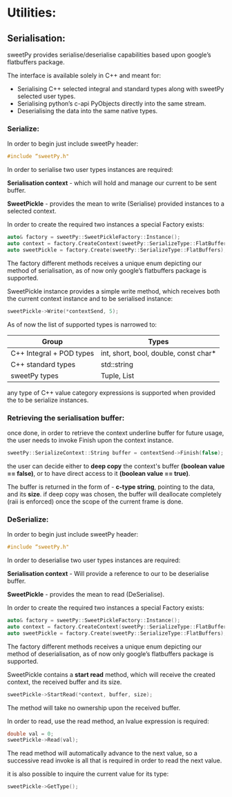 # Utilities:

## Serialisation:
sweetPy provides serialise/deserialise capabilities based upon google’s flatbuffers package.

The interface is available solely in C++ and meant for:

* Serialising C++ selected integral and standard types along with sweetPy selected user types.
* Serialising python’s c-api PyObjects directly into the same stream.
* Deserialising the data into the same native types.

### Serialize:
In order to begin just include sweetPy header:
```c++
#include “sweetPy.h"
```
In order to serialise two user types instances are required:

**Serialisation context** - which will hold and manage our current to be sent buffer.

**SweetPickle** - provides the mean to write (Serialise) provided instances to a selected context.

In order to create the required two instances a special Factory exists:
```c++
auto& factory = sweetPy::SweetPickleFactory::Instance();
auto context = factory.CreateContext(sweetPy::SerializeType::FlatBuffers);
auto sweetPickle = factory.Create(sweetPy::SerializeType::FlatBuffers);
```
The factory different methods receives a unique enum depicting our method of serialisation, as of now only google’s flatbuffers package is supported.

SweetPickle instance provides a simple write method, which receives both the current context instance and to be serialised instance:
```c++
sweetPickle->Write(*contextSend, 5);
```

As of now the list of supported types is narrowed to:

| Group           | Types |
| -------------   | ------------- |
| C++ Integral + POD types    | int, short, bool, double, const char*  |
| C++ standard types            | std::string  |
| sweetPy types  | Tuple, List |

any type of C++ value category expressions is supported when provided the to be serialize instances.

### Retrieving the serialisation buffer:
once done, in order to retrieve the context underline buffer for future usage, 
the user needs to invoke Finish upon the context instance.
```c++
sweetPy::SerializeContext::String buffer = contextSend->Finish(false);
```
the user can decide either to **deep copy** the context's buffer **(boolean value == false)**, 
or to have direct access to it **(boolean value == true)**.

The buffer is returned in the form of - **c-type string**, pointing to the data, and its **size**.
if deep copy was chosen, the buffer will deallocate completely (raii is enforced) once the scope of the current frame is done.

### DeSerialize:
In order to begin just include sweetPy header:
```c++
#include “sweetPy.h"
```
In order to deserialise two user types instances are required:

**Serialisation context** - Will provide a reference to our to be deserialise buffer.

**SweetPickle** - provides the mean to read (DeSerialise).

In order to create the required two instances a special Factory exists:
```c++
auto& factory = sweetPy::SweetPickleFactory::Instance();
auto context = factory.CreateContext(sweetPy::SerializeType::FlatBuffers);
auto sweetPickle = factory.Create(sweetPy::SerializeType::FlatBuffers);
```
The factory different methods receives a unique enum depicting our method of deserialisation, as of now only google’s flatbuffers package is supported.

SweetPickle contains a **start read** method, which will receive the created context, the received buffer and its size.
```c++
sweetPickle->StartRead(*context, buffer, size);
```
The method will take no ownership upon the received buffer.

In order to read, use the read method, an lvalue expression is required:
```c++
double val = 0;
sweetPickle->Read(val);
```

The read method will automatically advance to the next value, so a successive read invoke is all that is required in order to read the next value.

it is also possible to inquire the current value for its type:
```c++
sweetPickle->GetType();
```
